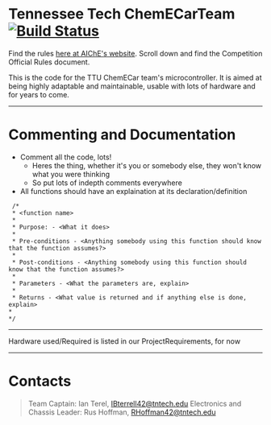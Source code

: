 # Tennessee Tech ChemECarTeam [![Build Status](https://travis-ci.com/qwazwak/Chem-E-Car.svg?branch=master)](https://travis-ci.com/qwazwak/Chem-E-Car)
Find the rules [here at AIChE's website](https://www.aiche.org/students/chem-e-car-competition/chem-e-car-competition-rules#panels-pane-entity-field-nodefield-global-public-files). Scroll down and find the Competition Official Rules document.

This is the code for the TTU ChemECar team's microcontroller.
It is aimed at being highly adaptable and maintainable, usable with lots of hardware and for years to come.

***

# Commenting and Documentation
- Comment all the code, lots!
    - Heres the thing, whether it's you or somebody else, they won't know what you were thinking
    - So put lots of indepth comments everywhere
-  All functions should have an explaination at its declaration/definition

```
 /*
 * <function name> 
 * 
 * Purpose: - <What it does>
 *
 * Pre-conditions - <Anything somebody using this function should know that the function assumes?>
 *
 * Post-conditions - <Anything somebody using this function should know that the function assumes?>
 *
 * Parameters - <What the parameters are, explain>
 *
 * Returns - <What value is returned and if anything else is done, explain>
* 
*/
```

***

Hardware used/Required is listed in our ProjectRequirements, for now

***

# Contacts
>Team Captain: Ian Terel, [IBterrell42@tntech.edu](IBterrell42@tntech.edu, "Contact Ian Here")
>Electronics and Chassis Leader: Rus Hoffman, [RHoffman42@tntech.edu](RHoffman42@tntech.edu, "Contact Rus Here")
